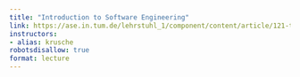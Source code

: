 ```yaml
---
title: "Introduction to Software Engineering"
link: https://ase.in.tum.de/lehrstuhl_1/component/content/article/121-teaching/st18/963-eist-2018?Itemid=115
instructors:
- alias: krusche
robotsdisallow: true
format: lecture
---
```

